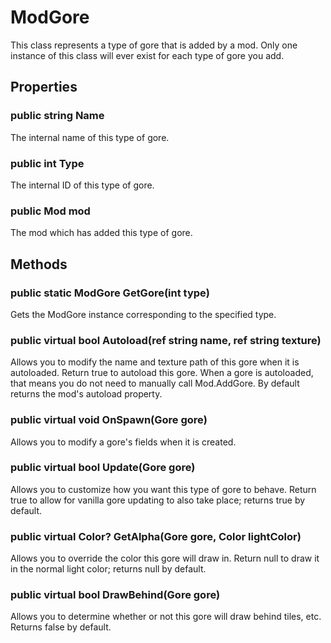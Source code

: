 # ModGore

This class represents a type of gore that is added by a mod. Only one instance of this class will ever exist for each type of gore you add.

## Properties

### public string Name

The internal name of this type of gore.

### public int Type

The internal ID of this type of gore.

### public Mod mod

The mod which has added this type of gore.

## Methods

### public static ModGore GetGore(int type)

Gets the ModGore instance corresponding to the specified type.

### public virtual bool Autoload(ref string name, ref string texture)

Allows you to modify the name and texture path of this gore when it is autoloaded. Return true to autoload this gore. When a gore is autoloaded, that means you do not need to manually call Mod.AddGore. By default returns the mod's autoload property.

### public virtual void OnSpawn(Gore gore)

Allows you to modify a gore's fields when it is created.

### public virtual bool Update(Gore gore)

Allows you to customize how you want this type of gore to behave. Return true to allow for vanilla gore updating to also take place; returns true by default.

### public virtual Color? GetAlpha(Gore gore, Color lightColor)

Allows you to override the color this gore will draw in. Return null to draw it in the normal light color; returns null by default.

### public virtual bool DrawBehind(Gore gore)

Allows you to determine whether or not this gore will draw behind tiles, etc. Returns false by default.